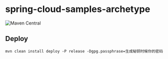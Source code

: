 # spring-cloud-samples-archetype

![Maven Central](https://img.shields.io/maven-central/v/com.upcwangying.cloud.samples/samples-parent-archetype)

## Deploy

```text
mvn clean install deploy -P release -Dgpg.passphrase=生成秘钥时候你的密码
```
